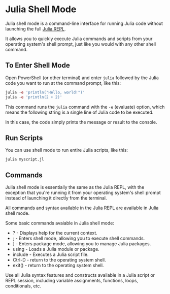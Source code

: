 # Julia Shell Mode

Julia shell mode is a command-line interface for running Julia code without launching the full [Julia REPL](REPL.md). 

It allows you to quickly execute Julia commands and scripts from your operating system's shell prompt, just like you would with any other shell command.

## To Enter Shell Mode

Open PowerShell (or other terminal) and enter `julia` followed by the Julia code you want to run at the command prompt, like this:

```Julia
julia -e 'println("Hello, world!")'
julia -e 'println(2 + 2)'

```

This command runs the `julia` command with the `-e` (evaluate) option, 
which means the following string is a single line of Julia code to be executed. 

In this case, the code simply prints the message or result to the console.

## Run Scripts

You can use shell mode to run entire Julia scripts, like this:

`julia myscript.jl`


## Commands

Julia shell mode is essentially the same as the Julia REPL, 
with the exception that you're running it from your operating system's shell prompt instead of launching it directly from the terminal. 

All commands and syntax available in the Julia REPL are available in Julia shell mode.

Some basic commands avaiable in Julia shell mode:

- ? - Displays help for the current context.
- ; - Enters shell mode, allowing you to execute shell commands.
- ] - Enters package mode, allowing you to manage Julia packages.
- using - Loads a Julia module or package.
- include - Executes a Julia script file.
- Ctrl-D - return to the operating system shell.
- exit() - return to the operating system shell.

Use all Julia syntax features and constructs available in a Julia script or REPL session, including variable assignments, functions, loops, conditionals, etc.